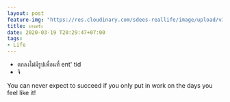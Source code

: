 ```yaml
---
layout: post
feature-img: "https://res.cloudinary.com/sdees-reallife/image/upload/v1555658919/sample_feature_img.png"
title: บางครั้ง
date: 2020-03-19 T20:29:47+07:00
tags:
- Life
---
```

- ตกลงไม่มีรูปเพื่อนที่ ent' tid
- จิ

<i class="fa fa-child" style="color:plum"></i>

You can never expect to succeed if you only put in work on the days you feel like it!
